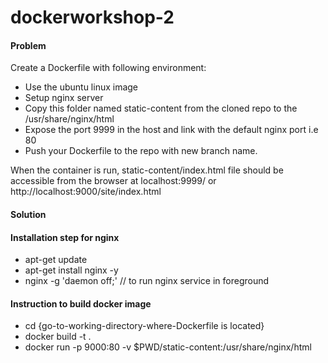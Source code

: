 # dockerworkshop-2

#### Problem

Create a Dockerfile with following environment:

* Use the ubuntu linux image
* Setup nginx server
* Copy this folder named static-content from the cloned repo to the /usr/share/nginx/html
* Expose the port 9999 in the host and link with the default nginx port i.e 80
* Push your Dockerfile to the repo with new branch name.

When the container is run, static-content/index.html file should be accessible from the browser at 
localhost:9999/
or
http://localhost:9000/site/index.html

#### Solution
#### Installation step for nginx

* apt-get update  
* apt-get install nginx -y
* nginx -g 'daemon off;' // to run nginx service in foreground

#### Instruction to build docker image

* cd {go-to-working-directory-where-Dockerfile is located}
* docker build -t <docker-image-name> .
* docker run -p 9000:80 -v $PWD/static-content:/usr/share/nginx/html <docker-image-name> 

  

